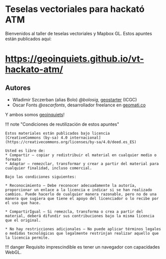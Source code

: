 # Teselas vectoriales para hackató ATM

Bienvenidos al taller de teselas vectoriales y Mapbox GL.
Estos apuntes están publicados aquí:

# https://geoinquiets.github.io/vt-hackato-atm/

## Autores

* Wladimir Szczerban (alias Bolo) *@bolosig*, [geostarter](http://betaportal.icgc.cat) (ICGC)
* Oscar Fonts *@oscarfonts*, desarrollador freelance en [geomati.co](http://geomati.co)

Y ambos somos [geoinquiets](http://geoinquiets.cat)!

!!! note "Condiciones de reutilización de estos apuntes"

    Estos materiales están publicados bajo licencia
    [CreativeCommons (by-sa) 4.0 internacional](https://creativecommons.org/licenses/by-sa/4.0/deed.es_ES)

    Usted es libre de:
    * Compartir — copiar y redistribuir el material en cualquier medio o formato
    * Adaptar — remezclar, transformar y crear a partir del material para cualquier finalidad, incluso comercial.

    Bajo las condiciones siguientes:

    * Reconocimiento — Debe reconocer adecuadamente la autoría, proporcionar un enlace a la licencia e indicar si se han realizado cambios. Puede hacerlo de cualquier manera razonable, pero no de una manera que sugiera que tiene el apoyo del licenciador o lo recibe por el uso que hace.
    
    * CompartirIgual — Si remezcla, transforma o crea a partir del material, deberá difundir sus contribuciones bajo la misma licencia que el original.
    
    * No hay restricciones adicionales — No puede aplicar términos legales o medidas tecnológicas que legalmente restrinjan realizar aquello que la licencia permite.

!!! danger
    Requisito imprescindible es tener un navegador con capacidades WebGL.
